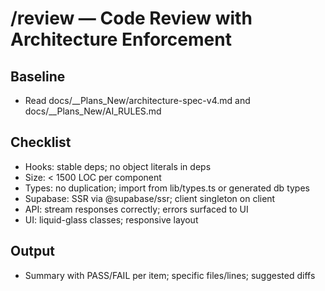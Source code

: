 # /review — Code Review with Architecture Enforcement

## Baseline
- Read docs/__Plans_New/architecture-spec-v4.md and docs/__Plans_New/AI_RULES.md

## Checklist
- Hooks: stable deps; no object literals in deps
- Size: < 1500 LOC per component
- Types: no duplication; import from lib/types.ts or generated db types
- Supabase: SSR via @supabase/ssr; client singleton on client
- API: stream responses correctly; errors surfaced to UI
- UI: liquid-glass classes; responsive layout

## Output
- Summary with PASS/FAIL per item; specific files/lines; suggested diffs


